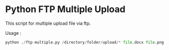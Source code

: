 # Python FTP Multiple Upload
This script for multiple upload file via ftp.

Usage :
```python
python ./ftp-multiple.py /directory/folder/upload/* file.docx file.png 
```
